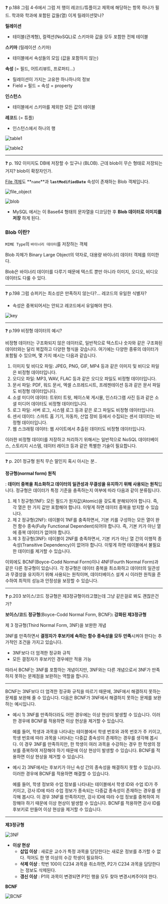 <aside>
❓ p.188 그림 4-6에서 그럼 저 행이 레코드/튜플이고 제목에 해당하는 항목 하나가 필드. 학과와 학과에 포함된 값들(열) 이게 릴레이션맞나?

**릴레이션**

- 테이블(관계형), 컬렉션(NoSQL)로 스키마와 값을 모두 포함한 전체 테이블

**스키마** (릴레이션 스키마)

- 테이블에서 속성들의 모임 (값을 포함하지 않는)

**속성** (= 필드, 어트리뷰트, 프로퍼티…)

- 릴레이션이 가지는 고유한 하나하나의 정보
- Field = 필드 = 속성 = property

**인스턴스**

- 테이블에서 스키마를 제외한 모든 값의 테이블

**레코드** (= 튜플)

- 인스턴스에서 하나의 행

![table1](https://user-images.githubusercontent.com/80020227/227684169-4ad17e5b-756a-44eb-a440-d2e31429d3b5.png)

![table2](https://user-images.githubusercontent.com/80020227/227684208-2e170243-2d0e-454e-b79a-f86a8f0d4cca.png)

</aside>

---

<aside>
❓ p. 192 이미지도 DB에 저장할 수 있구나 (BLOB). 근데 blob이 무슨 형태로 저장되는 거지? blob이 확장자인가.

[File 객체](https://developer.mozilla.org/ko/docs/Web/API/File)도 **`name`**과 **`lastModifiedDate`** 속성이 존재하는 Blob 객체입니다.

![file_object](https://user-images.githubusercontent.com/80020227/227684895-2f64a5bd-ed0b-4d0f-a49b-31074fcc730b.png)

![blob](https://user-images.githubusercontent.com/80020227/227684907-5a56e32f-7117-4ee3-988c-7de7af077246.png)


- MySQL 에서는 이 Base64 형태의 문자열을 디코딩한 후 **Blob 데이터로 이미지를 저장**
하게 된다.

### **Blob 이란?**

`MIME Type`의 `바이너리 데이터`를 저장하는 객체

Blob 자체가 Binary Large Object의 약자로, 대용량 바이너리 데이터 객체를 의미한다.

Blob은 바이너리 데이터를 다루기 때문에 텍스트 뿐만 아니라 이미지, 오디오, 비디오 데이터도 다룰 수 있다.

</aside>

---

<aside>
❓ p.198 그럼 슈퍼키는 최소성은 만족하지 않는다?… 레코드의 유일한 식별자?

- 속성은 중복되어서는 안되고 레코드에서 유일해야 한다.

![key](https://user-images.githubusercontent.com/80020227/227685543-b3290bb1-d9c6-405a-a233-b21306840a63.png)

</aside>

---

<aside>
❓ p.199 비정형 데이터의 예시?

비정형 데이터는 구조화되지 않은 데이터로, 일반적으로 텍스트나 숫자와 같은 구조화된 데이터와는 달리 복잡하고 다양한 형식을 갖습니다. 여기에는 다양한 종류의 데이터가 포함될 수 있으며, 몇 가지 예시는 다음과 같습니다.

1. 이미지 및 비디오 파일: JPEG, PNG, GIF, MP4 등과 같은 이미지 및 비디오 파일은 비정형 데이터입니다.
2. 오디오 파일: MP3, WAV, FLAC 등과 같은 오디오 파일도 비정형 데이터입니다.
3. 문서 파일: PDF, 워드 문서, 엑셀 스프레드시트, 프레젠테이션 등과 같은 문서 파일도 비정형 데이터입니다.
4. 소셜 미디어 데이터: 트위터 트윗, 페이스북 게시물, 인스타그램 사진 등과 같은 소셜 미디어 데이터도 비정형 데이터입니다.
5. 로그 파일: 서버 로그, 시스템 로그 등과 같은 로그 파일도 비정형 데이터입니다.
6. 센서 데이터: 스마트 홈 기기, 자동차, 산업 장비 등에서 수집되는 센서 데이터는 비정형 데이터입니다.
7. 웹 스크래핑 데이터: 웹 사이트에서 추출된 데이터도 비정형 데이터입니다.

이러한 비정형 데이터를 저장하고 처리하기 위해서는 일반적으로 NoSQL 데이터베이스, 스토리지 시스템, 데이터 레이크 등과 같은 특별한 기술이 필요합니다.

</aside>

---

<aside>
❓ p. 201 정규형 원칙 무슨 말인지 혹시 아시는 분..

**정규형(normal form) 원칙**

: **데이터 중복을 최소화하고 데이터의 일관성과 무결성을 유지하기 위해 사용되는 원칙**입니다. 정규형은 데이터가 특정 기준을 충족하는지 여부에 따라 다음과 같이 분류됩니다.

1. 제 1 정규형(1NF): 모든 필드가 원자값(Atomic)을 갖도록 분해되어야 합니다. 즉, 각 열은 한 가지 값만 포함해야 합니다. 이렇게 하면 데이터 중복을 방지할 수 있습니다.
2. 제 2 정규형(2NF): 테이블이 1NF를 충족하면서, 기본 키를 구성하는 모든 열이 완전 함수 종속(Fully Functional Dependent)되어야 합니다. 즉, 기본 키가 아닌 열에 중복 데이터가 없어야 합니다.
3. 제 3 정규형(3NF): 테이블이 2NF를 충족하면서, 기본 키가 아닌 열 간의 이행적 종속성(Transitive Dependency)이 없어야 합니다. 이렇게 하면 테이블에서 불필요한 데이터를 제거할 수 있습니다.

이외에도 BCNF(Boyce-Codd Normal Form)이나 4NF(Fourth Normal Form)과 같은 다른 정규형이 있습니다. 각 정규형은 데이터 중복을 최소화하고 데이터의 일관성과 무결성을 유지하기 위해 사용되는 원칙이며, 데이터베이스 설계 시 이러한 원칙을 준수하여 최적의 성능과 안정성을 보장할 수 있습니다.

</aside>

---

<aside>
❓ p.203 보이스/코드 정규형은 제3정규형이라고했는데 그냥 같은걸로 봐도 괜찮은건가?

**보이스/코드 정규형**(Boyce-Codd Normal Form, BCNF)**: 강화된 제3정규형**

제 3 정규형(Third Normal Form, 3NF)을 보완한 개념

3NF를 만족하면서 **결정자가 후보키에 속하는 함수 종속성을 모두 만족**시켜야 한다는 추가적인 조건을 가지고 있습니다.

- 3NF보다 더 엄격한 정규화 규칙
- 모든 결정자가 후보키인 경우에만 적용 가능

따라서 BCNF는 3NF를 포함하는 개념이지만, 3NF와는 다른 개념으로서 3NF가 만족하지 못하는 문제점을 보완하는 역할을 합니다.

---

BCNF는 3NF보다 더 엄격한 정규화 규칙을 따르기 때문에, 3NF에서 해결하지 못하는 문제를 보완해 줄 수 있습니다. 다음은 BCNF가 3NF에서 해결하지 못하는 문제를 보완하는 예시입니다.

- 예시 1) 3NF를 만족하더라도 어떤 경우에는 이상 현상이 발생할 수 있습니다. 이러한 경우에 BCNF를 적용하면 이상 현상을 제거할 수 있습니다.
    
    예를 들어, 학생과 과목을 나타내는 테이블에서 학생 번호와 과목 번호가 주 키이고, 학생 번호에 따라 과목을 나타내는 다중값 종속성이 존재하는 경우를 생각해 봅시다. 이 경우 3NF를 만족하지만, 한 학생이 여러 과목을 수강하는 경우 한 학생의 정보를 중복하여 저장해야 하기 때문에 이상 현상이 발생할 수 있습니다. BCNF를 적용하면 이상 현상을 제거할 수 있습니다.
    
- 예시 2) 3NF에서는 후보키가 아닌 속성 간의 종속성을 해결하지 못할 수 있습니다. 이러한 경우에 BCNF를 적용하면 해결할 수 있습니다.
    
    예를 들어, 학생 정보와 수업 정보를 나타내는 테이블에서 학생 ID와 수업 ID가 주 키이고, 강사 ID에 따라 수업 정보가 종속되는 다중값 종속성이 존재하는 경우를 생각해 봅시다. 이 경우 3NF를 만족하지만, 강사 ID에 따라 수업 정보를 중복하여 저장해야 하기 때문에 이상 현상이 발생할 수 있습니다. BCNF를 적용하면 강사 ID를 후보키로 만들어 이상 현상을 제거할 수 있습니다.
    

---

**제3정규형**

![3NF](https://user-images.githubusercontent.com/80020227/227685888-d1e3f94f-e7a4-48c0-b138-6afdd66525fc.png)

- **이상 현상**
    - **삽입 이상** : 새로운 교수가 특정 과목을 담당한다는 새로운 정보를 추가할 수 없다. 적어도 한 명 이상의 수강 학생이 필요하다.
    - **삭제 이상** : 학번 100이 C234 과목을 취소하면, P2가 C234 과목을 담당한다는 정보도 삭제된다.
    - **갱신 이상** : P1의 과목이 변경되면 P1인 행을 모두 찾아 변경시켜주어야 한다.

**BCNF**

![BCNF](https://user-images.githubusercontent.com/80020227/227685896-5f8c97a3-b755-483b-a1fb-696e0a6fe6d7.png)

</aside>
